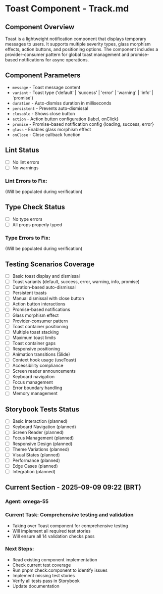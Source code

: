 # Toast Component - Track.md

## Component Overview

Toast is a lightweight notification component that displays temporary messages to users. It supports multiple severity types, glass morphism effects, action buttons, and positioning options. The component includes a provider-consumer pattern for global toast management and promise-based notifications for async operations.

## Component Parameters

- `message` - Toast message content
- `variant` - Toast type ('default' | 'success' | 'error' | 'warning' | 'info' | 'promise')
- `duration` - Auto-dismiss duration in milliseconds
- `persistent` - Prevents auto-dismissal
- `closable` - Shows close button
- `action` - Action button configuration {label, onClick}
- `promise` - Promise-based notification config {loading, success, error}
- `glass` - Enables glass morphism effect
- `onClose` - Close callback function

## Lint Status

- [ ] No lint errors
- [ ] No warnings

### Lint Errors to Fix:

(Will be populated during verification)

## Type Check Status

- [ ] No type errors
- [ ] All props properly typed

### Type Errors to Fix:

(Will be populated during verification)

## Testing Scenarios Coverage

- [ ] Basic toast display and dismissal
- [ ] Toast variants (default, success, error, warning, info, promise)
- [ ] Duration-based auto-dismissal
- [ ] Persistent toasts
- [ ] Manual dismissal with close button
- [ ] Action button interactions
- [ ] Promise-based notifications
- [ ] Glass morphism effect
- [ ] Provider-consumer pattern
- [ ] Toast container positioning
- [ ] Multiple toast stacking
- [ ] Maximum toast limits
- [ ] Toast container gaps
- [ ] Responsive positioning
- [ ] Animation transitions (Slide)
- [ ] Context hook usage (useToast)
- [ ] Accessibility compliance
- [ ] Screen reader announcements
- [ ] Keyboard navigation
- [ ] Focus management
- [ ] Error boundary handling
- [ ] Memory management

## Storybook Tests Status

- [ ] Basic Interaction (planned)
- [ ] Keyboard Navigation (planned)
- [ ] Screen Reader (planned)
- [ ] Focus Management (planned)
- [ ] Responsive Design (planned)
- [ ] Theme Variations (planned)
- [ ] Visual States (planned)
- [ ] Performance (planned)
- [ ] Edge Cases (planned)
- [ ] Integration (planned)

## Current Section - 2025-09-09 09:22 (BRT)

### Agent: omega-55

### Current Task: Comprehensive testing and validation

- Taking over Toast component for comprehensive testing
- Will implement all required test stories
- Will ensure all 14 validation checks pass

### Next Steps:

- Read existing component implementation
- Check current test coverage
- Run pnpm check:component to identify issues
- Implement missing test stories
- Verify all tests pass in Storybook
- Update documentation
